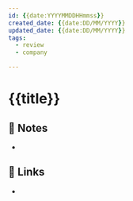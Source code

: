 ```yaml
---
id: {{date:YYYYMMDDHHmmss}}
created_date: {{date:DD/MM/YYYY}}
updated_date: {{date:DD/MM/YYYY}}
tags: 
  - review
  - company

---
```


#  {{title}}
[ ](#anki-card)
## 📝 Notes
- 
## 🔗 Links
- 
